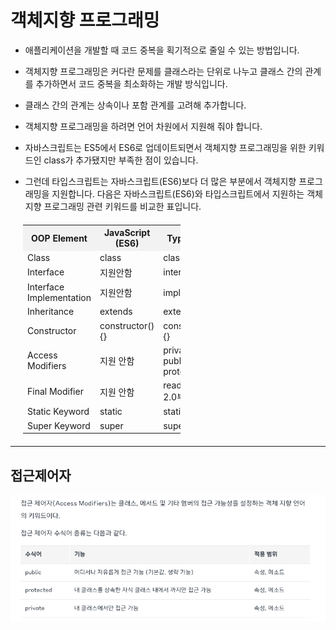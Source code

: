 
# 객체지향 프로그래밍
- 애플리케이션을 개발할 때 코드 중복을 획기적으로 줄일 수 있는 방법입니다.
- 객체지향 프로그래밍은 커다란 문제를 클래스라는 단위로 나누고 클래스 간의 관계를 추가하면서 코드 중복을 최소화하는 개발 방식입니다.
- 클래스 간의 관계는 상속이나 포함 관계를 고려해 추가합니다.

- 객체지향 프로그래밍을 하려면 언어 차원에서 지원해 줘야 합니다.
- 자바스크립트는 ES5에서 ES6로 업데이트되면서 객체지향 프로그래밍을 위한 키워드인 class가 추가됐지만 부족한 점이 있습니다.
- 그런데 타입스크립트는 자바스크립트(ES6)보다 더 많은 부분에서 객체지향 프로그래밍을 지원합니다. 다음은 자바스크립트(ES6)와 타입스크립트에서 지원하는 객체지향 프로그래밍 관련 키워드를 비교한 표입니다.

<!DOCTYPE html>
<html lang="en">
<head>
  <meta charset="UTF-8">
  <meta name="viewport" content="width=device-width, initial-scale=1.0">
  <style>
    table {
      width: 50%;
      border-collapse: collapse;
      margin: 20px;
    }

    th, td {
      border: 1px solid #dddddd;
      text-align: left;
      padding: 8px;
    }

    th {
      background-color: #f2f2f2;
    }
  </style>
  <title>OOP Elements Comparison</title>
</head>
<body>

<table>
  <tr>
    <th>OOP Element</th>
    <th>JavaScript (ES6)</th>
    <th>TypeScript</th>
  </tr>
  <tr>
    <td>Class</td>
    <td>class</td>
    <td>class</td>
  </tr>
  <tr>
    <td>Interface</td>
    <td>지원안함</td>
    <td>interface</td>
  </tr>
  <tr>
    <td>Interface Implementation</td>
    <td>지원안함</td>
    <td>implements</td>
  </tr>
  <tr>
    <td>Inheritance</td>
    <td>extends</td>
    <td>extends</td>
  </tr>
  <tr>
    <td>Constructor</td>
    <td>constructor(){}</td>
    <td>constructor(){}</td>
  </tr>
  <tr>
    <td>Access Modifiers</td>
    <td>지원 안함</td>
    <td>private, public, protected</td>
  </tr>
  <tr>
    <td>Final Modifier</td>
    <td>지원 안함</td>
    <td>readonly (TS 2.0부터 지원)</td>
  </tr>
  <tr>
    <td>Static Keyword</td>
    <td>static</td>
    <td>static</td>
  </tr>
  <tr>
    <td>Super Keyword</td>
    <td>super</td>
    <td>super</td>
  </tr>
</table>

</body>
</html>

___ 

## 접근제어자 

![접근 제어자.png](..%2F..%2F..%2F..%2Fetc%2Fimage%2FLanguage%2FTypeScript%2F%EC%A0%91%EA%B7%BC%20%EC%A0%9C%EC%96%B4%EC%9E%90.png)


